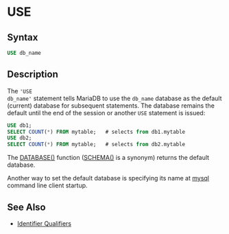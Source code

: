 # USE

## Syntax

```sql
USE db_name
```

## Description

The <code class="highlight fixed" style="white-space:pre-wrap">'USE db_name'</code> statement tells MariaDB to use the
<code class="highlight fixed" style="white-space:pre-wrap">db_name</code> database as the default (current) database for
subsequent statements. The database remains the default until the end of the
session or another <code class="highlight fixed" style="white-space:pre-wrap">USE</code> statement is issued:

```sql
USE db1;
SELECT COUNT(*) FROM mytable;   # selects from db1.mytable
USE db2;
SELECT COUNT(*) FROM mytable;   # selects from db2.mytable
```

The [DATABASE()](/built-in-functions/secondary-functions/information-functions/database/) function ([SCHEMA()](/built-in-functions/secondary-functions/information-functions/schema/) is a synonym) returns the default database.

Another way to set the default database is specifying its name at [mysql](/clients-utilities/mysql-client/mysql-command-line-client/) command line client startup.

## See Also

- [Identifier Qualifiers](/sql-statements-structure/sql-language-structure/identifier-qualifiers/)